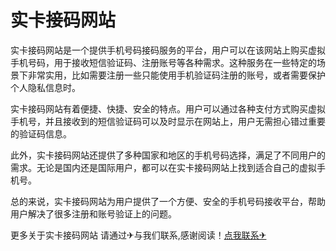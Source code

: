 # 实卡接码网站

实卡接码网站是一个提供手机号码接码服务的平台，用户可以在该网站上购买虚拟手机号码，用于接收短信验证码、注册账号等各种需求。这种服务在一些特定的场景下非常实用，比如需要注册一些只能使用手机验证码注册的账号，或者需要保护个人隐私信息时。

实卡接码网站有着便捷、快捷、安全的特点。用户可以通过各种支付方式购买虚拟手机号，并且接收到的短信验证码可以及时显示在网站上，用户无需担心错过重要的验证码信息。

此外，实卡接码网站还提供了多种国家和地区的手机号码选择，满足了不同用户的需求。无论是国内还是国际用户，都可以在实卡接码网站上找到适合自己的虚拟手机号。

总的来说，实卡接码网站为用户提供了一个方便、安全的手机号码接收平台，帮助用户解决了很多注册和账号验证上的问题。

更多关于实卡接码网站 请通过✈与我们联系,感谢阅读！[点我联系✈](https://data.G208.com)